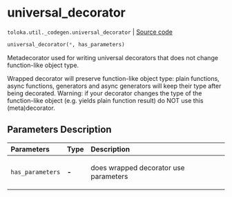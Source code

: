 # universal_decorator
`toloka.util._codegen.universal_decorator` | [Source code](https://github.com/Toloka/toloka-kit/blob/v1.2.0/src/util/_codegen.py#L62)

```python
universal_decorator(*, has_parameters)
```

Metadecorator used for writing universal decorators that does not change function-like object type.


Wrapped decorator will preserve function-like object type: plain functions, async functions, generators and
async generators will keep their type after being decorated. Warning: if your decorator changes the
type of the function-like object (e.g. yields plain function result) do NOT use this (meta)decorator.

## Parameters Description

| Parameters | Type | Description |
| :----------| :----| :-----------|
`has_parameters`|**-**|<p>does wrapped decorator use parameters</p>

